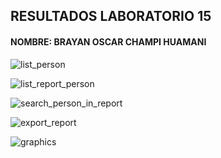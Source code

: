 <h2>RESULTADOS LABORATORIO 15</h2>
<h4>NOMBRE: BRAYAN OSCAR CHAMPI HUAMANI</h4>

![list_person](https://user-images.githubusercontent.com/76668218/143663110-dd4ad08d-b409-44f2-9c2c-44587ffccc39.png)

![list_report_person](https://user-images.githubusercontent.com/76668218/143663117-8fb14183-1927-4402-bbe5-58d389363f9c.png)

![search_person_in_report](https://user-images.githubusercontent.com/76668218/143663119-cd30ee8c-eb70-46ca-ae34-9e65c7291b7e.png)

![export_report](https://user-images.githubusercontent.com/76668218/143663121-061e2f81-7bd0-44e0-bb1c-c654e9d2933b.png)

![graphics](https://user-images.githubusercontent.com/76668218/143663123-c35b9694-fe0f-4896-9288-1af5b929f3ca.png)
